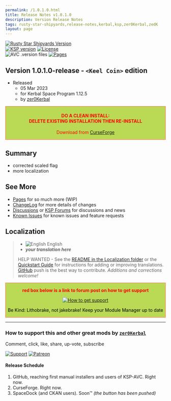 ```yaml
---
permalink: /1.0.1.0.html
title: Release Notes v1.0.1.0
description: Version Release Notes
tags: rusty-star-shipyards,release-notes,kerbal,ksp,zer0Kerbal,zedK
layout: page
---
```

<!-- ReleaseLayout.md v1.0.1.0
Rusty Star Shipyards (RSS)
created: 15 Aug 2022
updated: 03 Mar 2023

TEMPLATE: ReleaseLayout.md v1.3.4.6
created: 11 Aug 2018
updated: 17 Feb 2023 -->

[![Rusty Star Shipyards Version][MOD:shd:stat]][MOD:forum]  
[![KSP version][KSP:shd:stat]][KSP:url] [![License][LIC:shd]][LIC:url]  
![AVC .version files][AVCVAL:shd] [![Pages][MOD:pages:shd]][MOD:pages]

## Version 1.0.1.0-release - `<Keel Coin>` edition

* Released
  * 05 Mar 2023
  * for Kerbal Space Program 1.12.5
  * by [zer0Kerbal](https://github.com/zer0Kerbal)

<div style="border:0.5px solid Tomato; background-color: #bada55; color: #FF0000; text-align:center"><h4>
<b>DO A CLEAN INSTALL:</br> DELETE EXISTING INSTALLATION THEN RE-INSTALL</b></h4><p>Download from <a href="https://www.curseforge.com/kerbal/ksp-mods/RustyStarShipyards/files">CurseForge</a></p></div>

## Summary

* corrected scaled flag
* more localization

## See More

* [Pages][MOD:pages] for so much more (WIP)
* [ChangeLog][MOD:chlog] for more details of changes
* [Discussions][MOD:discu] or [KSP Forums][MOD:forum] for discussions and news
* [Known Issues][MOD:issue] for known issues and feature requests

## Localization

>* ![English][EN] English
>* ***your translation here***
>
> HELP WANTED - See the [README in the Localization folder][lreadme] or the [Quickstart Guide][qstart] for instructions for adding or improving translations. [GitHub][GitHub:url] push is the best way to contribute. *Additions and corrections welcome!*

<div style="border:0.5px solid Tomato; background-color: #BADA55; color: #FF0000; text-align:center">
  <p><b>red box below is a link to forum post on how to get support</b></p>
  <a href="https://forum.kerbalspaceprogram.com/index.php?/topic/83212-*">
    <p><img src="https://i.postimg.cc/vHP6zmrw/image.png" alt="How to get support"></p></a>
  <p style="color: #000000;">Be Kind: Lithobrake, not jakebrake! Keep your Module Manager up to date</p>
</div>

---

### How to support this and other great mods by [`zer0Kerbal`][zer0Kerbal]  

Comment, click, like, share, up-vote, subscribe

[![Support][PAYPAL:img]][PAYPAL:url] [![Patreon][PATREON:img]][PATREON:url]

#### Release Schedule

1. GitHub, reaching first manual installers and users of KSP-AVC. Right now.  
2. CurseForge. Right now.  
3. SpaceDock (and CKAN users). Soon™ *(the button has been pushed)*

<!-- links -->
[MOD:chlog]: https://raw.githubusercontent.com/zer0Kerbal/RustyStarShipyards/master/changelog.md "Changelog"
[MOD:discu]: https://github.com/zer0Kerbal/RustyStarShipyards/discussions/ "Discussions"
[MOD:forum]: https://forum.kerbalspaceprogram.com/index.php?/topic/209456-*/ "RustyStarShipyards forum thread"
[MOD:issue]: https://github.com/zer0Kerbal/RustyStarShipyards/issues/ "Issue Tracker"
[MOD:pages]: https://zer0kerbal.github.io/RustyStarShipyards/ "GitHub Pages"
[MOD:pages:shd]: https://img.shields.io/badge/GitHub-Pages-white?style=plastic&labelColor=9cf&logoColor=181717&logo=github/ "GitHub IO"

<!-- mod -->
[MOD:shd:stat]: https://img.shields.io/badge/Rusty%20Star%20Shipyards%20(RSS)%20-v1.0.1.0--release-BADA55.svg?style=plastic&labelColor=darkgreen/ "1.0.1.0-release"

[GITHUB:url]: https://github.com/zer0Kerbal/RustyStarShipyards/ "GitHub"

[KSP:url]: http://kerbalspaceprogram.com/ "Kerbal Space Program"
[KSP:shd:stat]: https://img.shields.io/badge/KSP-1.12.5-blue.svg?style=plastic&labelColor=black/ "Kerbal Space Program"

<!--- license -->
[LIC:url]: https://creativecommons.org/licenses/by-nd/4.0/ "CC BY-ND 4.0"
[LIC:shd]: https://img.shields.io/badge/License-CC%20BY--ND%204.0-ef9421?labelColor=black&style=plastic&logoColor=ef9421&logo=creativecommons "CC BY-ND 4.0"

[AVCVAL:shd]: https://github.com/zer0Kerbal/RustyStarShipyards/actions/workflows/AVC-VersionFileValidator.yml/badge.svg?style=plastic&labelColor=black "AVC Valid"

[PAYPAL:img]: https://img.shields.io/badge/Buy%20me%20some%20-LFO-BADA55?style=for-the-badge&logo=paypal&labelColor=FFDD00 "PayPal"
[PAYPAL:url]: https://www.paypal.com/donate?hosted_button_id=DC22YHMEJREKL "PayPal"
[PATREON:img]: https://img.shields.io/badge/Patreon%20-Patreonize-FF424D?style=for-the-badge&logo=patreon "Patreon"
[PATREON:url]: https://www.patreon.com/zer0Kerbal/membership "Patreon"
[lreadme]: https://github.com/zer0Kerbal/zer0Kerbal/blob/master/Localization/readme.md "Localization Readme"
[qstart]: https://github.com/zer0Kerbal/zer0Kerbal/blob/master/Localization/quickstart.md "Quickstart"
[EN]: https://raw.githubusercontent.com/zer0Kerbal/zer0Kerbal/master/img/EN.png "English"

[zer0Kerbal]: https://forum.kerbalspaceprogram.com/index.php?/profile/190933-*/ "zer0Kerbal"

<!-- THIS FILE: CC BY-ND 4.0 by zer0Kerbal -->